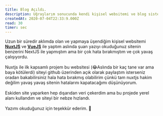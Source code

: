 ```yaml
---
title: Blog Açıldı.
description: Uğraşlarım sonucunda kendi kişisel websitemi ve blog sistemini aktif hale getirdim.
createdAt: 2020-07-04T22:33:9.000Z
read: 30
timer: sec
---
```


Uzun bir süredir aklımda olan ve yapmaya üşendiğim kişisel websitemi **[NuxtJS](https://nuxtjs.org)** ve [**VueJS**](https://vuejs.org/) ile yaptım aslında şuan yazıyı okuduğunuz sitenin benzerini NextJS ile yapmıştım ama bir çok hata bırakmıştım ve çok yavaş çalışıyordu.
<br/>
<br/>
Nuxtjs ile ilk kapsamlı projem bu websitesi (😂Aslında bir kaç tane var ama baya kötülerdi) siteyi github üzerinden açık olarak paylaştım isterseniz oradan bakabilirsiniz hala hata bırakmış olabilirim çünkü tam nuxtjs hakim değilim yavaş yavaş sitenin hatalarını kapatacağımı düşünüyorum.
<br/>
<br/>
Eskiden site yaparken hep dışarıdan veri çekerdim ama bu projede yerel alanı kullandım ve siteyi bir nebze hızlandı.
<br/>
<br/>
Yazımı okuduğunuz için teşekkür ederim. 🥰
